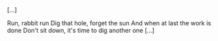 [...]

Run, rabbit run
Dig that hole, forget the sun
And when at last the work is done
Don't sit down, it's time to dig another one
[...]
